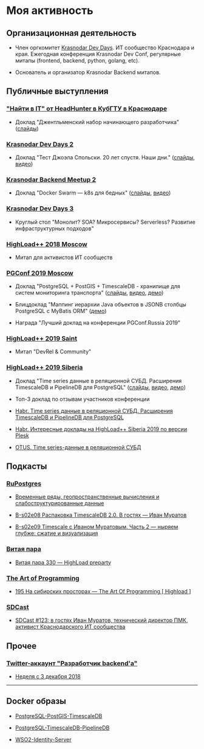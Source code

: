 # Моя активность

## Организационная деятельность

* Член оргкомитет [Krasnodar Dev Days](https://krd.dev). 
ИТ сообщество Краснодара и края. 
Ежегодная конференция Krasnodar Dev Conf, регулярные митапы (frontend, backend, python, golang, etc).

* Основатель и организатор Krasnodar Backend митапов.

## Публичные выступления

### ["Найти в IT" от HeadHunter в КубГТУ в Краснодаре](https://hh.timepad.ru/event/477879)

* Доклад "Джентльменский набор начинающего разработчика"
([слайды](https://drive.google.com/open?id=1HN3yyf7-itkHNqYeGnBW8MX7JOUKoGMMBD-gGpiRGk8))

### [Krasnodar Dev Days 2](https://krd.dev/events/3)

* Доклад "Тест Джоэла Спольски. 20 лет спустя. Наши дни."
([слайды](https://drive.google.com/open?id=15jZ55GRfyAL7h4Dc4U-AXczJ_qTZmizDkg4XH7gEgRs), [видео](https://youtu.be/f6G4OaEWBaE))

### [Krasnodar Backend Meetup 2](https://krd.dev/events/7)

* Доклад "Docker Swarm — k8s для бедных"
([слайды](https://yadi.sk/i/1Fw7vq1n3UzgTr), [видео](https://youtu.be/BrOUx5AMOBE))

### [Krasnodar Dev Days 3](https://krd.dev/events/1)

* Круглый стол "Монолит? SOA? Микросервисы? Serverless? Развитие инфраструктурных подходов"

### [HighLoad++ 2018 Moscow](https://www.highload.ru/moscow/2018)

* Митап для активистов ИТ сообществ

### [PGConf 2019 Moscow](https://pgconf.ru/2019)

* Доклад "PostgreSQL + PostGIS + TimescaleDB - хранилище для систем мониторинга транспорта"
([слайды](https://pgconf.ru/2019/242909), [видео](https://youtu.be/SEncf-h4Npw), [демо](https://github.com/binakot/PgConf-2019-Moscow-Demo))

* Блицдоклад "Маппинг иерархии Java объектов в JSONB столбцы PostgreSQL с MyBatis ORM" 
([демо](https://github.com/binakot/Java-Inheritance-Into-PostgreSQL-JSONB-Mapping))

* Награда "Лучший доклад на конференции PGConf.Russia 2019"

### [HighLoad++ 2019 Saint](https://www.highload.ru/spb/2019)

* Митап "DevRel & Community"

### [HighLoad++ 2019 Siberia](https://www.highload.ru/siberia/2019)

* Доклад "Time series данные в реляционной СУБД. Расширения TimescaleDB и PipelineDB для PostgreSQL"
([слайды](https://www.highload.ru/siberia/2019/abstracts/5208), [видео](https://youtu.be/3WkNp7mllv0), [демо](https://github.com/binakot/HighLoad-2019-Siberia-Demo))

* Топ-3 доклад по отзывам участников конференции

* [Habr. Time series данные в реляционной СУБД. Расширения TimescaleDB и PipelineDB для PostgreSQL](https://habr.com/ru/company/oleg-bunin/blog/464303/)

* [Habr. Интересные доклады на HighLoad++ Siberia 2019 по версии Plesk](https://habr.com/ru/company/plesk/blog/460885/)

* [OTUS. Time series-данные в реляционной СУБД](https://otus.ru/nest/post/1041/)

## Подкасты

### [RuPostgres](https://www.meetup.com/ru-RU/postgresqlrussia)

* [Временные ряды, геопространственные вычисления и слабоструктурированные данные](https://youtu.be/9DnX92dTh9c)

* [В-s02e08 Распаковка TimescaleDB 2.0. В гостях — Иван Муратов](https://youtu.be/vbJCq9PhSR0)

* [В-s02e09 Timescale с Иваном Муратовым. Часть 2 — ныряем глубже: сжатие и визуализация](https://youtu.be/1C2VGD90KGk)

### [Витая пара](https://tpair.org/)

* [Витая пара 330 — HighLoad preparty](https://tpair.org/podcast/tp-330/)

### [The Art of Programming](https://blog.golodnyj.ru/)

* [195 На сибирских просторах — The Art Of Programming [ Highload ] ](https://blog.golodnyj.ru/2019/07/195-art-of-programming-highload.html)

### [SDCast](https://sdcast.ksdaemon.ru/)

* [SDCast #123: в гостях Иван Муратов, технический директор ПМК, активист Краснодарского ИТ сообщества](https://sdcast.ksdaemon.ru/2020/09/sdcast-123/)

## Прочее

### [Twitter-аккаунт "Разработчик backend'а"](https://twitter.com/backendsecret)

* [Неделя с 3 декабря 2018](http://backendsecret.ru/binakot/)

---

## Docker образы

* [PostgreSQL-PostGIS-TimescaleDB](https://hub.docker.com/r/binakot/postgresql-postgis-timescaledb)

* [PostgreSQL-TimescaleDB-PipelineDB](https://hub.docker.com/r/binakot/postgresql-timescaledb-pipelinedb)

* [WSO2-Identity-Server](https://hub.docker.com/r/binakot/wso2-identity-server)
